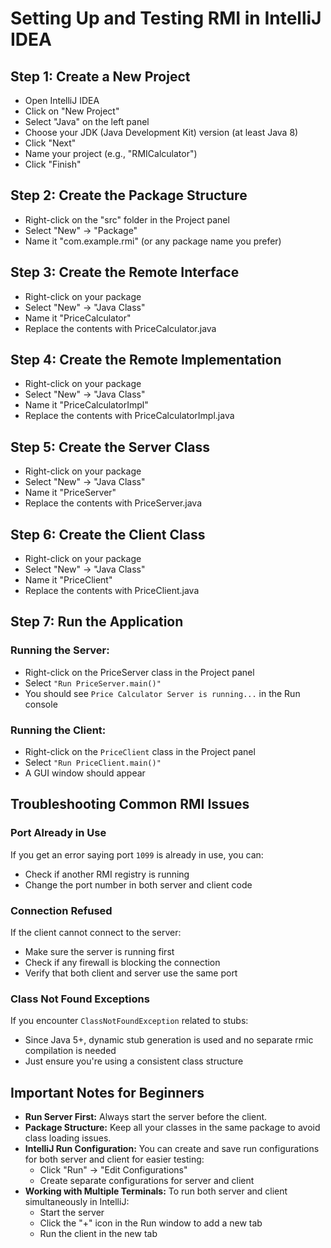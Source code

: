 # Setting Up and Testing RMI in IntelliJ IDEA

## Step 1: Create a New Project

- Open IntelliJ IDEA
- Click on "New Project"
- Select "Java" on the left panel
- Choose your JDK (Java Development Kit) version (at least Java 8)
- Click "Next"
- Name your project (e.g., "RMICalculator")
- Click "Finish"

## Step 2: Create the Package Structure

- Right-click on the "src" folder in the Project panel
- Select "New" → "Package"
- Name it "com.example.rmi" (or any package name you prefer)

## Step 3: Create the Remote Interface

- Right-click on your package
- Select "New" → "Java Class"
- Name it "PriceCalculator"
- Replace the contents with PriceCalculator.java


## Step 4: Create the Remote Implementation

- Right-click on your package
- Select "New" → "Java Class"
- Name it "PriceCalculatorImpl"
- Replace the contents with PriceCalculatorImpl.java

## Step 5: Create the Server Class

- Right-click on your package
- Select "New" → "Java Class"
- Name it "PriceServer"
- Replace the contents with PriceServer.java

## Step 6: Create the Client Class

- Right-click on your package
- Select "New" → "Java Class"
- Name it "PriceClient"
- Replace the contents with PriceClient.java

## Step 7: Run the Application
### Running the Server:
- Right-click on the PriceServer class in the Project panel
- Select ```"Run PriceServer.main()"```
- You should see ```Price Calculator Server is running...``` in the Run console

### Running the Client:
- Right-click on the ```PriceClient``` class in the Project panel
- Select ```"Run PriceClient.main()"```
- A GUI window should appear

## Troubleshooting Common RMI Issues
### Port Already in Use
If you get an error saying port ```1099``` is already in use, you can:

- Check if another RMI registry is running
- Change the port number in both server and client code

### Connection Refused
If the client cannot connect to the server:

- Make sure the server is running first
- Check if any firewall is blocking the connection
- Verify that both client and server use the same port

### Class Not Found Exceptions
If you encounter ```ClassNotFoundException``` related to stubs:

- Since Java 5+, dynamic stub generation is used and no separate rmic compilation is needed
- Just ensure you're using a consistent class structure

## Important Notes for Beginners

- **Run Server First:** Always start the server before the client.
- **Package Structure:** Keep all your classes in the same package to avoid class loading issues.
- **IntelliJ Run Configuration:** You can create and save run configurations for both server and client for easier testing:
  - Click "Run" → "Edit Configurations"
  - Create separate configurations for server and client
- **Working with Multiple Terminals:** To run both server and client simultaneously in IntelliJ:
  - Start the server
  - Click the "+" icon in the Run window to add a new tab
  - Run the client in the new tab